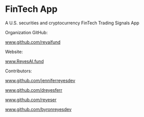 # FinTech App

A U.S. securities and cryptocurrency FinTech Trading Signals App

Organization GitHub:

www.github.com/reyaifund

Website:

www.ReyesAI.fund

Contributors:

www.github.com/jenniferreyesdev

www.github.com/dreyesferr

www.github.com/reyeser

www.github.com/byronreyesdev
